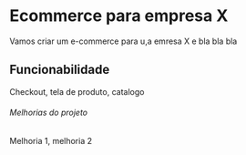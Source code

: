 # Ecommerce para empresa X

Vamos criar um e-commerce para u,a emresa X e bla bla bla

## Funcionabilidade

Checkout, tela de produto, catalogo

###### Melhorias do projeto

Melhoria 1, melhoria 2
